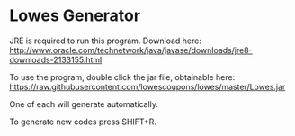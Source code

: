 # Lowes Generator


JRE is required to run this program. 
Download here:
http://www.oracle.com/technetwork/java/javase/downloads/jre8-downloads-2133155.html

To use the program, double click the jar file, obtainable here: 
https://raw.githubusercontent.com/lowescoupons/lowes/master/Lowes.jar

One of each will generate automatically.

To generate new codes press SHIFT+R.
